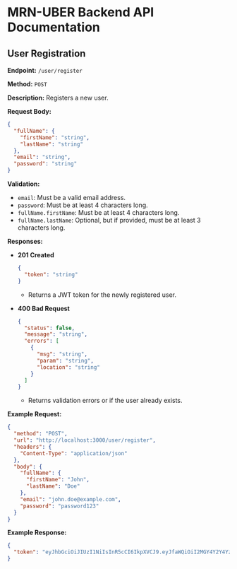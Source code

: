 # MRN-UBER Backend API Documentation

## User Registration

**Endpoint:** `/user/register`

**Method:** `POST`

**Description:** Registers a new user.

**Request Body:**
```json
{
  "fullName": {
    "firstName": "string",
    "lastName": "string"
  },
  "email": "string",
  "password": "string"
}
```

**Validation:**
- `email`: Must be a valid email address.
- `password`: Must be at least 4 characters long.
- `fullName.firstName`: Must be at least 4 characters long.
- `fullName.lastName`: Optional, but if provided, must be at least 3 characters long.

**Responses:**

- **201 Created**
  ```json
  {
    "token": "string"
  }
  ```
  - Returns a JWT token for the newly registered user.

- **400 Bad Request**
  ```json
  {
    "status": false,
    "message": "string",
    "errors": [
      {
        "msg": "string",
        "param": "string",
        "location": "string"
      }
    ]
  }
  ```
  - Returns validation errors or if the user already exists.

**Example Request:**
```json
{
  "method": "POST",
  "url": "http://localhost:3000/user/register",
  "headers": {
    "Content-Type": "application/json"
  },
  "body": {
    "fullName": {
      "firstName": "John",
      "lastName": "Doe"
    },
    "email": "john.doe@example.com",
    "password": "password123"
  }
}
```

**Example Response:**
```json
{
  "token": "eyJhbGciOiJIUzI1NiIsInR5cCI6IkpXVCJ9.eyJfaWQiOiI2MGY4Y2Y4YzYzYjY0NzAwMTU3YzYzYzgiLCJpYXQiOjE2MjY2MjY2NjZ9.4f5d6f7g8h9i0j1k2l3m4n5o6p7q8r9s0t1u2v3w4x5y6z7a8b9c0d1e2f3g4h5i"
}
```